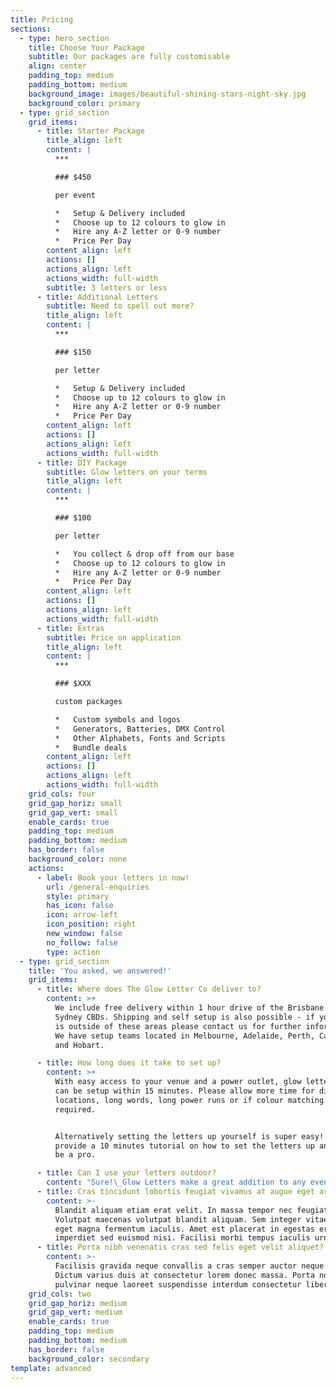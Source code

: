 ```yaml
---
title: Pricing
sections:
  - type: hero_section
    title: Choose Your Package
    subtitle: Our packages are fully customisable
    align: center
    padding_top: medium
    padding_bottom: medium
    background_image: images/beautiful-shining-stars-night-sky.jpg
    background_color: primary
  - type: grid_section
    grid_items:
      - title: Starter Package
        title_align: left
        content: |
          ***

          ### $450

          per event

          *   Setup & Delivery included
          *   Choose up to 12 colours to glow in
          *   Hire any A-Z letter or 0-9 number
          *   Price Per Day
        content_align: left
        actions: []
        actions_align: left
        actions_width: full-width
        subtitle: 3 letters or less
      - title: Additional Letters
        subtitle: Need to spell out more?
        title_align: left
        content: |
          ***

          ### $150

          per letter

          *   Setup & Delivery included
          *   Choose up to 12 colours to glow in
          *   Hire any A-Z letter or 0-9 number
          *   Price Per Day
        content_align: left
        actions: []
        actions_align: left
        actions_width: full-width
      - title: DIY Package
        subtitle: Glow letters on your terms
        title_align: left
        content: |
          ***

          ### $100

          per letter

          *   You collect & drop off from our base
          *   Choose up to 12 colours to glow in
          *   Hire any A-Z letter or 0-9 number
          *   Price Per Day
        content_align: left
        actions: []
        actions_align: left
        actions_width: full-width
      - title: Extras
        subtitle: Price on application
        title_align: left
        content: |
          ***

          ### $XXX

          custom packages

          *   Custom symbols and logos
          *   Generators, Batteries, DMX Control
          *   Other Alphabets, Fonts and Scripts
          *   Bundle deals
        content_align: left
        actions: []
        actions_align: left
        actions_width: full-width
    grid_cols: four
    grid_gap_horiz: small
    grid_gap_vert: small
    enable_cards: true
    padding_top: medium
    padding_bottom: medium
    has_border: false
    background_color: none
    actions:
      - label: Book your letters in now!
        url: /general-enquiries
        style: primary
        has_icon: false
        icon: arrow-left
        icon_position: right
        new_window: false
        no_follow: false
        type: action
  - type: grid_section
    title: 'You asked, we answered!'
    grid_items:
      - title: Where does The Glow Letter Co deliver to?
        content: >+
          ​We include free delivery within 1 hour drive of the Brisbane and
          Sydney CBDs. Shipping and self setup is also possible - if your event
          is outside of these areas please contact us for further information.
          We have setup teams located in Melbourne, Adelaide, Perth, Canberra
          and Hobart.

      - title: How long does it take to set up?
        content: >+
          With easy access to your venue and a power outlet, glow letter lights
          can be setup within 15 minutes. Please allow more time for difficult
          locations, long words, long power runs or if colour matching is
          required.


          Alternatively setting the letters up yourself is super easy! We can
          provide a 10 minutes tutorial on how to set the letters up and you'll
          be a pro.

      - title: Can I use your letters outdoor?
        content: "Sure!\_Glow Letters make a great addition to any event, indoors our outdoors as long as you have access to a power outlet. However, \n\n"
      - title: Cras tincidunt lobortis feugiat vivamus at augue eget arcu?
        content: >-
          Blandit aliquam etiam erat velit. In massa tempor nec feugiat.
          Volutpat maecenas volutpat blandit aliquam. Sem integer vitae justo
          eget magna fermentum iaculis. Amet est placerat in egestas erat
          imperdiet sed euismod nisi. Facilisi morbi tempus iaculis urna.
      - title: Porta nibh venenatis cras sed felis eget velit aliquet?
        content: >-
          Facilisis gravida neque convallis a cras semper auctor neque vitae.
          Dictum varius duis at consectetur lorem donec massa. Porta non
          pulvinar neque laoreet suspendisse interdum consectetur libero.
    grid_cols: two
    grid_gap_horiz: medium
    grid_gap_vert: medium
    enable_cards: true
    padding_top: medium
    padding_bottom: medium
    has_border: false
    background_color: secondary
template: advanced
---
```

